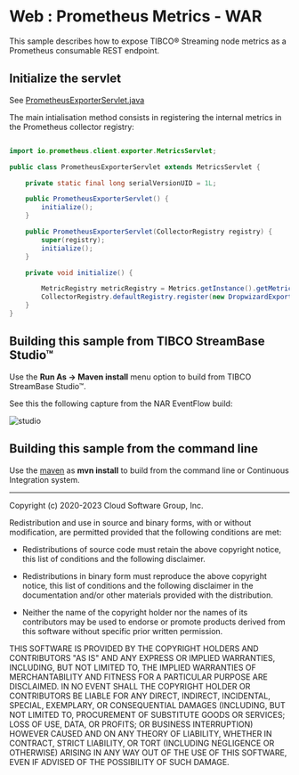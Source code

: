 # Web : Prometheus Metrics - WAR

This sample describes how to expose TIBCO&reg; Streaming node metrics as a Prometheus consumable
REST endpoint.

## Initialize the servlet

See [PrometheusExporterServlet.java](../../main/java/com/tibco/ep/samples/prometheus/PrometheusExporterServlet.java)

The main intialisation method consists in registering the internal metrics in the Prometheus 
collector registry:

```java

import io.prometheus.client.exporter.MetricsServlet;

public class PrometheusExporterServlet extends MetricsServlet {

	private static final long serialVersionUID = 1L;

    public PrometheusExporterServlet() {
        initialize();
    }

    public PrometheusExporterServlet(CollectorRegistry registry) {
        super(registry);
        initialize();
    }

    private void initialize() {

        MetricRegistry metricRegistry = Metrics.getInstance().getMetricRegistry();
        CollectorRegistry.defaultRegistry.register(new DropwizardExports(metricRegistry).register());
    }
}

```


## Building this sample from TIBCO StreamBase Studio&trade; 

Use the **Run As -> Maven install** menu option to build from TIBCO StreamBase Studio&trade;.

See this the following capture from the NAR EventFlow build:

![studio](../../../../../../nativelibrary/nar/nar-eventflow/src/site/markdown/images/studiounit.gif)


## Building this sample from the command line

Use the [maven](https://maven.apache.org) as **mvn install** to build from the command line or Continuous Integration system.


---
Copyright (c) 2020-2023 Cloud Software Group, Inc.

Redistribution and use in source and binary forms, with or without
modification, are permitted provided that the following conditions are met:

* Redistributions of source code must retain the above copyright notice, this
  list of conditions and the following disclaimer.

* Redistributions in binary form must reproduce the above copyright notice,
  this list of conditions and the following disclaimer in the documentation
  and/or other materials provided with the distribution.

* Neither the name of the copyright holder nor the names of its
  contributors may be used to endorse or promote products derived from
  this software without specific prior written permission.

THIS SOFTWARE IS PROVIDED BY THE COPYRIGHT HOLDERS AND CONTRIBUTORS "AS IS"
AND ANY EXPRESS OR IMPLIED WARRANTIES, INCLUDING, BUT NOT LIMITED TO, THE
IMPLIED WARRANTIES OF MERCHANTABILITY AND FITNESS FOR A PARTICULAR PURPOSE ARE
DISCLAIMED. IN NO EVENT SHALL THE COPYRIGHT HOLDER OR CONTRIBUTORS BE LIABLE
FOR ANY DIRECT, INDIRECT, INCIDENTAL, SPECIAL, EXEMPLARY, OR CONSEQUENTIAL
DAMAGES (INCLUDING, BUT NOT LIMITED TO, PROCUREMENT OF SUBSTITUTE GOODS OR
SERVICES; LOSS OF USE, DATA, OR PROFITS; OR BUSINESS INTERRUPTION) HOWEVER
CAUSED AND ON ANY THEORY OF LIABILITY, WHETHER IN CONTRACT, STRICT LIABILITY,
OR TORT (INCLUDING NEGLIGENCE OR OTHERWISE) ARISING IN ANY WAY OUT OF THE USE
OF THIS SOFTWARE, EVEN IF ADVISED OF THE POSSIBILITY OF SUCH DAMAGE.
